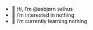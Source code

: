 - 👋 Hi, I’m @asbjørn salhus
- 👀 I’m interested in nothing
- 🌱 I’m currently learning nothing
<!---
- 💞️ I’m looking to collaborate on ...
- 📫 How to reach me ...
--->

<!---
abjeni/abjeni is a ✨ special ✨ repository because its `README.md` (this file) appears on your GitHub profile.
You can click the Preview link to take a look at your changes.
--->
